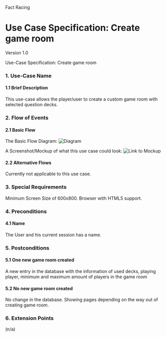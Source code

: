 
Fact Racing
# Use Case Specification: Create game room
 
Version 1.0
  
Use-Case Specification: Create game room
### 1.  Use-Case Name
#### 1.1 Brief Description
This use-case allows the player/user to create a custom game room with selected question decks.
### 2. Flow of Events
#### 2.1 Basic Flow
The Basic Flow Diagram:
![Diagram][DiagramPic]

A Screenshot/Mockup of what this use case could look:
![Link to Mockup](https://github.com/Kahmul/TINF15B4MCJI/blob/master/Mockups/pages/gameroomcreation.png)


#### 2.2 Alternative Flows
Currently not applicable to this use case.


### 3. Special Requirements
Minimum Screen Size of 600x800.
Browser with HTML5 support. 


### 4. Preconditions
#### 4.1 Name
 The User and his current session has a name.


### 5.  Postconditions
#### 5.1 One new game room created
A new entry in the database with the information of used decks, playing player, minimum and maximum amount of players in the game room

#### 5.2 No new game room created
No change in the database. Showing pages depending on the way out of creating game room.


### 6. Extension Points
(n/a)

<!-- Link definitions -->
[DiagramPic]: https://github.com/Kahmul/TINF15B4MCJI/blob/master/Use-Cases/Create%20Game%20Room/UseCaseCreateGameRoom.png
